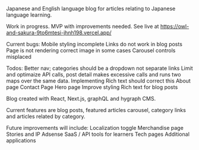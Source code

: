 Japanese and English language blog for articles relating to Japanese language learning.

Work in progress. MVP with improvements needed. See live at https://owl-and-sakura-9to6mtesi-jhnh198.vercel.app/

Current bugs: 
Mobile styling incomplete
Links do not work in blog posts
Page is not rendering correct image in some cases 
Carousel controls misplaced

Todos:
Better nav; categories should be a dropdown not separate links
Limit and optimaize API calls, post detail makes excessive calls and runs two maps over the same data. Implementing Rich text should correct this
About page
Contact Page
Hero page
Improve styling
Rich text for blog posts


Blog created with React, Next.js, graphQL and hygraph CMS. 

Current features are blog posts, featured articles carousel, category links and articles related by category. 

Future improvements will include: 
Localization toggle
Merchandise page
Stories and IP
Adsense
SaaS / API tools for learners
Tech pages
Additional applications 
